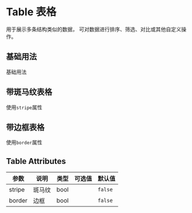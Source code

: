 # Table 表格

用于展示多条结构类似的数据， 可对数据进行排序、筛选、对比或其他自定义操作。

## 基础用法

基础用法

<ViewSfc src="../../components/show/table/table.vue" ></ViewSfc>

## 带斑马纹表格

使用`stripe`属性

<ViewSfc src="../../components/show/table/table-stripe.vue" ></ViewSfc>

## 带边框表格

使用`border`属性

<ViewSfc src="../../components/show/table/table-border.vue" ></ViewSfc>

## Table Attributes

| 参数   | 说明   | 类型 | 可选值 | 默认值  |
| ------ | ------ | ---- | ------ | ------- |
| stripe | 斑马纹 | bool |        | `false` |
| border | 边框   | bool |        | `false` |


